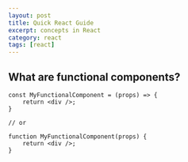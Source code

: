 ```yaml
---
layout: post
title: Quick React Guide
excerpt: concepts in React
category: react
tags: [react]
---
```


## What are functional components?
```
const MyFunctionalComponent = (props) => {
    return <div />;
}

// or

function MyFunctionalComponent(props) {
    return <div />;
}
```